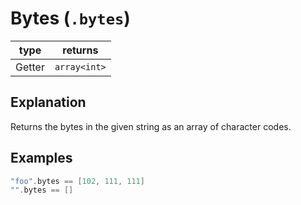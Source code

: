 # Bytes (`.bytes`)

| type | returns |
| ---- | ------- |
| Getter | `array<int>` |

## Explanation
Returns the bytes in the given string as an array of character codes.

## Examples

```swift
"foo".bytes == [102, 111, 111]
"".bytes == []
```

